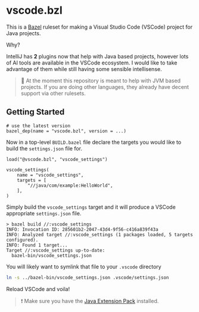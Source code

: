 # vscode.bzl

This is a [Bazel](https://bazel.build/) ruleset for making a Visual Studio Code (VSCode) project for Java projects.

Why?

IntelliJ has **2** plugins now that help with Java based projects, however lots of AI tools are available in the VSCode ecosystem. I would like to take advantage of them while still having some sensible intellisense.

> 🚨 At the moment this repository is meant to help with JVM based projects.
> If you are doing other languages, they already have decent support via other rulesets.

## Getting Started

```starlark
# use the latest version
bazel_dep(name = "vscode.bzl", version = ...)
```

Now in a top-level `BUILD.bazel` file declare the targets you would like to build the `settings.json` file for.

```starlark
load("@vscode.bzl", "vscode_settings")

vscode_settings(
    name = "vscode_settings",
    targets = [
        "//java/com/example:HelloWorld",
    ],
)
```

Simply build the `vscode_settings` target and it will produce a VSCode appropriate `settings.json` file.

```console
> bazel build //:vscode_settings
INFO: Invocation ID: 285601b2-2047-43d4-9f56-c416a839f43a
INFO: Analyzed target //:vscode_settings (1 packages loaded, 5 targets configured).
INFO: Found 1 target...
Target //:vscode_settings up-to-date:
  bazel-bin/vscode_settings.json
```

You will likely want to symlink that file to your `.vscode` directory

```bash
ln -s ../bazel-bin/vscode_settings.json .vscode/settings.json
```

Reload VSCode and voila!

> ❗ Make sure you have the [Java Extension Pack](https://marketplace.visualstudio.com/items?itemName=vscjava.vscode-java-pack) installed.